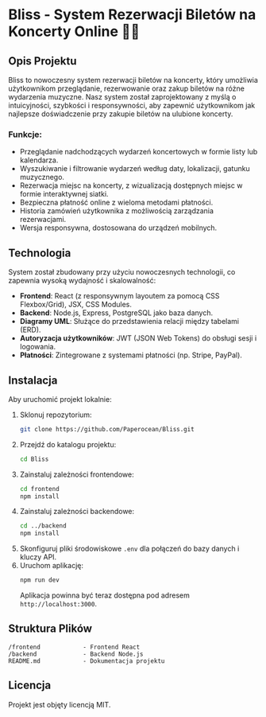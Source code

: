 # Bliss - System Rezerwacji Biletów na Koncerty Online 🎫🎶

## Opis Projektu
Bliss to nowoczesny system rezerwacji biletów na koncerty, który umożliwia użytkownikom przeglądanie, rezerwowanie oraz zakup biletów na różne wydarzenia muzyczne. Nasz system został zaprojektowany z myślą o intuicyjności, szybkości i responsywności, aby zapewnić użytkownikom jak najlepsze doświadczenie przy zakupie biletów na ulubione koncerty.

### Funkcje:
- Przeglądanie nadchodzących wydarzeń koncertowych w formie listy lub kalendarza.
- Wyszukiwanie i filtrowanie wydarzeń według daty, lokalizacji, gatunku muzycznego.
- Rezerwacja miejsc na koncerty, z wizualizacją dostępnych miejsc w formie interaktywnej siatki.
- Bezpieczna płatność online z wieloma metodami płatności.
- Historia zamówień użytkownika z możliwością zarządzania rezerwacjami.
- Wersja responsywna, dostosowana do urządzeń mobilnych.

## Technologia
System został zbudowany przy użyciu nowoczesnych technologii, co zapewnia wysoką wydajność i skalowalność:
- **Frontend**: React (z responsywnym layoutem za pomocą CSS Flexbox/Grid), JSX, CSS Modules.
- **Backend**: Node.js, Express, PostgreSQL jako baza danych.
- **Diagramy UML**: Służące do przedstawienia relacji między tabelami (ERD).
- **Autoryzacja użytkowników**: JWT (JSON Web Tokens) do obsługi sesji i logowania.
- **Płatności**: Zintegrowane z systemami płatności (np. Stripe, PayPal).

## Instalacja

Aby uruchomić projekt lokalnie:

1. Sklonuj repozytorium:
   ```bash
   git clone https://github.com/Paperocean/Bliss.git
   ```
2. Przejdź do katalogu projektu:
   ```bash
   cd Bliss
   ```
3. Zainstaluj zależności frontendowe:
   ```bash
   cd frontend
   npm install
   ```
4. Zainstaluj zależności backendowe:
   ```bash
   cd ../backend
   npm install
   ```
5. Skonfiguruj pliki środowiskowe `.env` dla połączeń do bazy danych i kluczy API.
6. Uruchom aplikację:
   ```bash
   npm run dev
   ```
   Aplikacja powinna być teraz dostępna pod adresem `http://localhost:3000`.

## Struktura Plików

```
/frontend            - Frontend React
/backend             - Backend Node.js
README.md            - Dokumentacja projektu
```

## Licencja

Projekt jest objęty licencją MIT.

